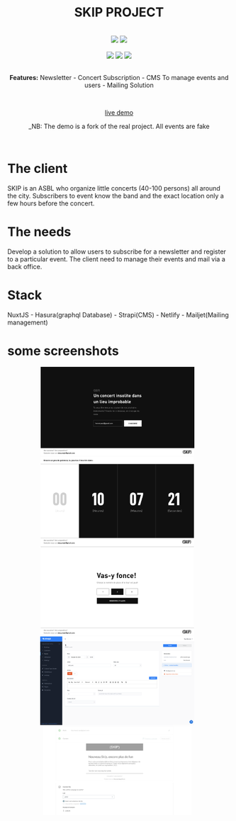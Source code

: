    <div align="center">
    <!-- <img src="./labels/logo.png" height=150px> -->
    <h1>SKIP PROJECT</h1>
</div>

<br/>

<div align="center">
<img src="https://img.shields.io/badge/made_with-NUXTJS-purple" height=30>
<img src="https://img.shields.io/badge/powered_by-Netlify-white" height=30>
</div>

<br/>

<div align="center">
<img src="https://img.shields.io/badge/designed_by-Nicolas_Henrot-blue" height=20>
<img src="https://img.shields.io/badge/developed_by-Paul_Henrot-green" height=20>

<img src="https://img.shields.io/badge/location-Bruxelles-red" height=20>
</div>

<br/>
<div align="center">

**Features:**
<span>Newsletter</span> -
<span>Concert Subscription</span> -
<span>CMS To manage events and users</span> - 
<span>Mailing Solution</span>
</div>

<br/>

<div align="center">

[live demo](https://skip-app-1984.netlify.app/)

_NB: The demo is a fork of the real project. All events are fake

</div>


<br/>



# The client

SKIP is an ASBL who organize little concerts (40-100 persons) all around the city.
Subscribers to event know the band and the exact location only a few hours before the concert.


# The needs
Develop a solution to allow users to subscribe for a newsletter and register to a particular event.
The client need to manage their events and mail via a back office.


# Stack

NuxtJS - Hasura(graphql Database) - Strapi(CMS) - Netlify - Mailjet(Mailing management)

# some screenshots
<div align="center">
    <img src="./images/img_1.png" height=200>&nbsp;&nbsp;
    <img src="./images/img_3.png" height=200>&nbsp;&nbsp;
    <img src="./images/img_4.png" height=200>&nbsp;&nbsp;
</div>

<div align="center">
    <img src="./images/img_2.png" height=200>&nbsp;&nbsp;
    <img src="./images/img_6.png" height=200>&nbsp;&nbsp;
</div>
